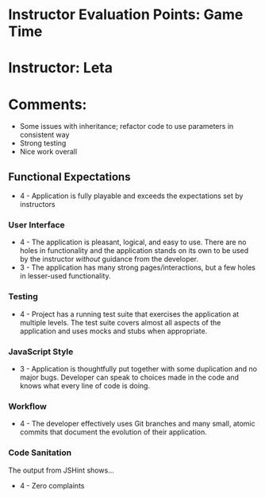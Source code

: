 # Instructor Evaluation Points: Game Time
# Instructor: Leta
# Comments:
- Some issues with inheritance; refactor code to use parameters in consistent way
- Strong testing
- Nice work overall

## Functional Expectations

* 4 - Application is fully playable and exceeds the expectations set by instructors

### User Interface

* 4 - The application is pleasant, logical, and easy to use. There are no holes in functionality and the application stands on its own to be used by the instructor _without_ guidance from the developer.
* 3 - The application has many strong pages/interactions, but a few holes in lesser-used functionality.

### Testing

* 4 - Project has a running test suite that exercises the application at multiple levels. The test suite covers almost all aspects of the application and uses mocks and stubs when appropriate.

### JavaScript Style

* 3 - Application is thoughtfully put together with some duplication and no major bugs. Developer can speak to choices made in the code and knows what every line of code is doing.

### Workflow

* 4 - The developer effectively uses Git branches and many small, atomic commits that document the evolution of their application.

### Code Sanitation

The output from JSHint shows…

* 4 - Zero complaints
